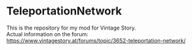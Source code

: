 # TeleportationNetwork

This is the repository for my mod for Vintage Story.<br/>
Actual information on the forum:<br/>
https://www.vintagestory.at/forums/topic/3652-teleportation-network/
